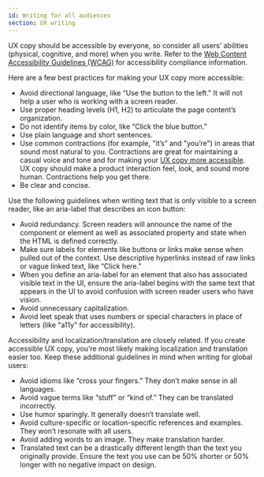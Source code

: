 ```yaml
---
id: Writing for all audiences
section: UX writing
---
```


UX copy should be accessible by everyone, so consider all users’ abilities (physical, cognitive, and more) when you write. Refer to the [Web Content Accessibility Guidelines (WCAG)](https://www.w3.org/TR/WCAG21/) for accessibility compliance information.

Here are a few best practices for making your UX copy more accessible:

- Avoid directional language, like “Use the button to the left." It will not help a user who is working with a screen reader.
- Use proper heading levels (H1, H2) to articulate the page content’s organization.
- Do not identify items by color, like “Click the blue button.”
- Use plain language and short sentences.
- Use common contractions (for example, "it’s” and "you’re") in areas that sound most natural to you. Contractions are great for maintaining a casual voice and tone and for making your [UX copy more accessible](https://help.blackboard.com/Accessibility/Write_Accessible_Content). UX copy should make a product interaction feel, look, and sound more human. Contractions help you get there.
- Be clear and concise.

Use the following guidelines when writing text that is only visible to a screen reader, like an aria-label that describes an icon button:

- Avoid redundancy. Screen readers will announce the name of the component or element as well as associated property and state when the HTML is defined correctly.
- Make sure labels for elements like buttons or links make sense when pulled out of the context. Use descriptive hyperlinks instead of raw links or vague linked text, like “Click here.”
- When you define an aria-label for an element that also has associated visible text in the UI, ensure the aria-label begins with the same text that appears in the UI to avoid confusion with screen reader users who have vision.
- Avoid unnecessary capitalization.
- Avoid leet speak that uses numbers or special characters in place of letters (like "a11y" for accessibility).

Accessibility and localization/translation are closely related. If you create accessible UX copy, you’re most likely making localization and translation easier too.  Keep these additional guidelines in mind when writing for global users:

- Avoid idioms like “cross your fingers.” They don’t make sense in all languages.
- Avoid vague terms like “stuff” or “kind of.” They can be translated incorrectly.
- Use humor sparingly. It generally doesn’t translate well.
- Avoid culture-specific or location-specific references and examples. They won’t resonate with all users.
- Avoid adding words to an image. They make translation harder.
- Translated text can be a drastically different length than the text you originally provide. Ensure the text you use can be 50% shorter or 50% longer with no negative impact on design.